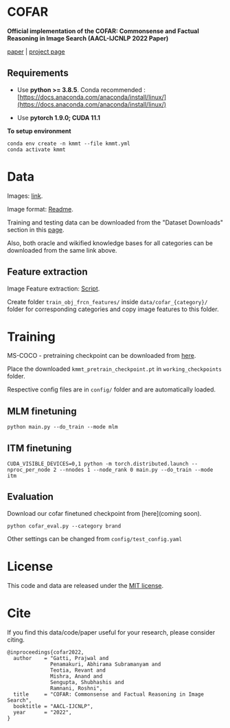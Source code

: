 # COFAR
**Official implementation of the COFAR: Commonsense and Factual Reasoning in Image Search (AACL-IJCNLP 2022 Paper)**

[paper](https://vl2g.github.io/projects/cofar/docs/COFAR-AACL2022.pdf) | [project page](https://vl2g.github.io/projects/cofar/)

## Requirements
* Use **python >= 3.8.5**. Conda recommended : [https://docs.anaconda.com/anaconda/install/linux/](https://docs.anaconda.com/anaconda/install/linux/)

* Use **pytorch 1.9.0; CUDA 11.1**

**To setup environment**
```
conda env create -n kmmt --file kmmt.yml
conda activate kmmt
```

# Data
Images: [link](https://drive.google.com/file/d/1pzQdDhCCLWn-L5VMxBb2s4rY7M7mQkdf/view?usp=sharing).

Image format: [Readme](https://github.com/vl2g/vl2g.github.io/blob/master/projects/cofar/docs/dataset_README.md).


Training and testing data can be downloaded from the "Dataset Downloads" section in this [page](https://vl2g.github.io/projects/cofar/).

Also, both oracle and wikified knowledge bases for all categories can be downloaded from the same link above.

## Feature extraction
Image Feature extraction: [Script](https://gist.github.com/revantteotia/7a992edff725a08819fa21d87d8d2598).

Create folder ```train_obj_frcn_features/``` inside ```data/cofar_{category}/``` folder for corresponding categories and copy image features to this folder.

# Training
MS-COCO - pretraining checkpoint can be downloaded from [here](https://drive.google.com/file/d/1Yep6zc652isEk-e4_IcoUYPQr1bzeSet/view?usp=sharing).

Place the downloaded ```kmmt_pretrain_checkpoint.pt``` in ```working_checkpoints``` folder.

Respective config files are in ```config/``` folder and are automatically loaded.

## MLM finetuning

```
python main.py --do_train --mode mlm
```

## ITM finetuning

```
CUDA_VISIBLE_DEVICES=0,1 python -m torch.distributed.launch --nproc_per_node 2 --nnodes 1 --node_rank 0 main.py --do_train --mode itm
```

## Evaluation

Download our cofar finetuned checkpoint from [here](coming soon).

```
python cofar_eval.py --category brand
```

Other settings can be changed from ```config/test_config.yaml```

# License
This code and data are released under the [MIT license](https://github.com/vl2g/cofar/blob/main/LICENSE).

# Cite
If you find this data/code/paper useful for your research, please consider citing.

```
@inproceedings{cofar2022,
  author    = "Gatti, Prajwal and 
              Penamakuri, Abhirama Subramanyam and
              Teotia, Revant and
              Mishra, Anand and
              Sengupta, Shubhashis and
              Ramnani, Roshni",
  title     = "COFAR: Commonsense and Factual Reasoning in Image Search",
  booktitle = "AACL-IJCNLP",
  year      = "2022",
}
```
